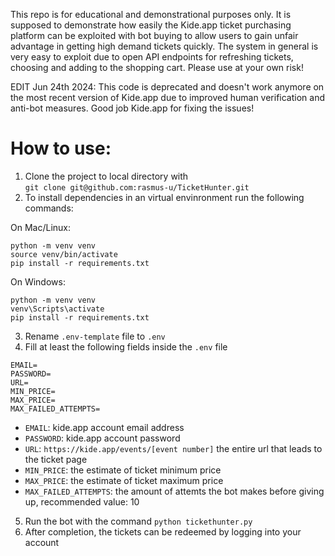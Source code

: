 This repo is for educational and demonstrational purposes only. It is supposed to demonstrate how easily the Kide.app ticket purchasing platform can be exploited with bot buying to allow users to gain unfair advantage in getting high demand tickets quickly. The system in general is very easy to exploit due to open API endpoints for refreshing tickets, choosing and adding to the shopping cart. Please use at your own risk!

EDIT Jun 24th 2024: 
This code is deprecated and doesn't work anymore on the most recent version of Kide.app due to improved human verification and anti-bot measures. Good job Kide.app for fixing the issues!

# How to use:
1. Clone the project to local directory with\
`git clone git@github.com:rasmus-u/TicketHunter.git`
3. To install dependencies in an virtual envinronment run the following commands:

On Mac/Linux:
  ```
  python -m venv venv
  source venv/bin/activate
  pip install -r requirements.txt
  ```
  On Windows:
  ```
  python -m venv venv
  venv\Scripts\activate
  pip install -r requirements.txt
  ```

3. Rename `.env-template` file to `.env`
4. Fill at least the following fields inside the `.env` file

```
EMAIL=
PASSWORD=
URL=
MIN_PRICE=
MAX_PRICE=
MAX_FAILED_ATTEMPTS=
```

  - `EMAIL`: kide.app account email address
  - `PASSWORD`: kide.app account password
  - `URL`: `https://kide.app/events/[event number]` the entire url that leads to the ticket page
  - `MIN_PRICE`: the estimate of ticket minimum price
  - `MAX_PRICE`: the estimate of ticket maximum price
  - `MAX_FAILED_ATTEMPTS`: the amount of attemts the bot makes before giving up, recommended value: 10
5. Run the bot with the command ```python tickethunter.py```
6. After completion, the tickets can be redeemed by logging into your account

